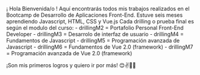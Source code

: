¡ Hola Bienvenida/o !
Aquí encontrarás todos mis trabajos realizados en el Bootcamp de Desarrollo de Aplicaciones Front-End.
Estuve seis meses aprendiendo Javascript, HTML, CSS y Vue.js
Cada drilling o prueba final es según el modulo del curso:
    - drillingM2 = Portafolio Personal Front-End Developer
    - drillingM3 = Desarrolo de interfaz de usuario
    - drillingM4 = Fundamentos de Javascript
    - drillingM5 = Programación avanzada de Javascript
    - drillingM6 = Fundamentos de Vue 2.0 (framework)
    - drillingM7 = Programación avanzada de Vue 2.0 (framework)


¡Son mis primeros logros y quiero ir por más! 😊✌️👩‍💻
